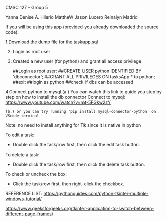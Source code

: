 CMSC 127 - Group 5

Yanna Denise A. Hilario
MattheW Jason Lucero
Reinalyn Madrid


If you will be using this app (provided you already downloaded the source code):

1.Download the dump file for the taskapp.sql

2. Login as root user

3. Created a new user (for python) and grant all access privilege 

    ##Login as root user:
    ##CREATE USER python IDENTIFIED BY 'dbconnector';
    ##GRANT ALL PRIVILEGES ON tasksApp.* to python;
    ##exit
    ##login as python
    ##check if dbs can be accessed

4.Connect python to mysql
    (a.) You can watch this link to guide you step by step on how to install the db connector
        Connect to mysql: https://www.youtube.com/watch?v=mt-5FGkw2zY

    (b.) or you can try running 'pip install mysql-connector-python' on VScode terminal


Note: no need to install anything for Tk since it is native in python

To edit a task:
- Double click the task/row first, then click the edit task button.

To delete a task:
- Double click the task/row first, then click the delete task button.

To check or uncheck the box:
- Click the task/row first, then right-click the checkbox.

REFERENCE LIST:
https://pythonguides.com/python-tkinter-multiple-windows-tutorial/

https://www.geeksforgeeks.org/tkinter-application-to-switch-between-different-page-frames/
